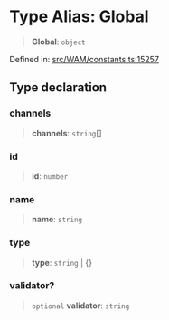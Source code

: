 # Type Alias: Global

> **Global**: `object`

Defined in: [src/WAM/constants.ts:15257](https://github.com/Fokusdotid/bail/blob/8b525f9ebcc20cb9acd0f880b6ad58976e38b117/src/WAM/constants.ts#L15257)

## Type declaration

### channels

> **channels**: `string`[]

### id

> **id**: `number`

### name

> **name**: `string`

### type

> **type**: `string` \| \{\}

### validator?

> `optional` **validator**: `string`
